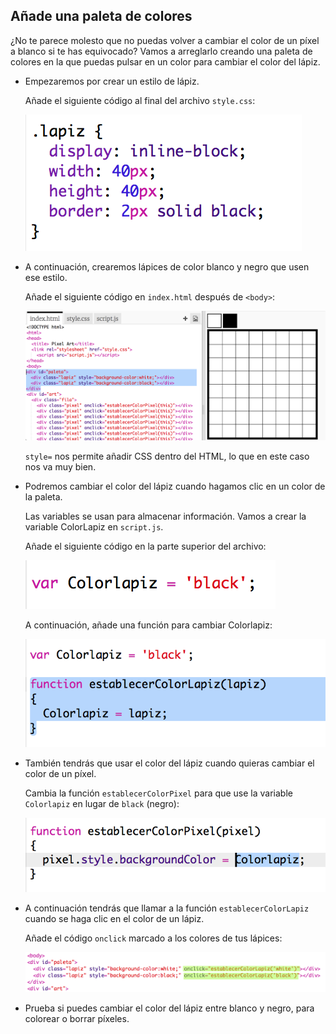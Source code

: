 ## Añade una paleta de colores

¿No te parece molesto que no puedas volver a cambiar el color de un píxel a blanco si te has equivocado? Vamos a arreglarlo creando una paleta de colores en la que puedas pulsar en un color para cambiar el color del lápiz. 

+ Empezaremos por crear un estilo de lápiz. 

	Añade el siguiente código al final del archivo `style.css`:

	![screenshot](images/pixel-art-pen.png)

+ A continuación, crearemos lápices de color blanco y negro que usen ese estilo. 

	Añade el siguiente código en `index.html` después de `<body>`:

	![screenshot](images/pixel-art-palette.png)

	`style=` nos permite añadir CSS dentro del HTML, lo que en este caso nos va muy bien. 

+ Podremos cambiar el color del lápiz cuando hagamos clic en un color de la paleta. 

	Las variables se usan para almacenar información. Vamos a crear la variable ColorLapiz en `script.js`.

	Añade el siguiente código en la parte superior del archivo:

	![screenshot](images/pixel-art-pencolour.png)

	A continuación, añade una función para cambiar Colorlapiz:

	![screenshot](images/pixel-art-set-pen.png)

+ También tendrás que usar el color del lápiz cuando quieras cambiar el color de un píxel. 

	Cambia la función `establecerColorPixel` para que use la variable `Colorlapiz` en lugar de `black` (negro):

	 ![screenshot](images/pixel-art-use-pen.png)

+ A continuación tendrás que llamar a la función `establecerColorLapiz` cuando se haga clic en el color de un lápiz. 

	Añade el código `onclick` marcado a los colores de tus lápices:

	![screenshot](images/pixel-art-palette-onclick.png)

+ Prueba si puedes cambiar el color del lápiz entre blanco y negro, para colorear o borrar píxeles.
